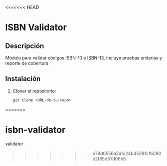 <<<<<<< HEAD
# ISBN Validator

## Descripción
Módulo para validar códigos ISBN-10 e ISBN-13. Incluye pruebas unitarias y reporte de cobertura.

## Instalación
1. Clonar el repositorio:
   ```bash
   git clone <URL-de-tu-repo>
=======
# isbn-validator
validator
>>>>>>> e79d0556a2a1c24b45381cfb080e2f85d67d06b5
